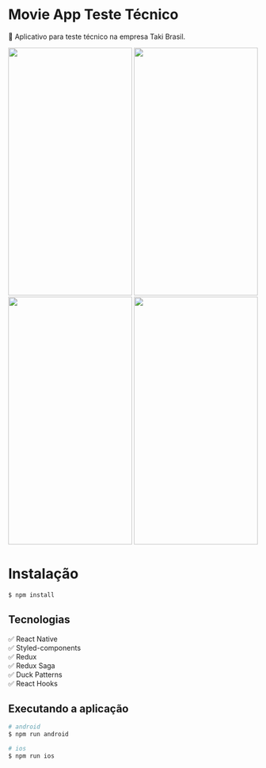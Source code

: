 #  Movie App Teste Técnico
:iphone: Aplicativo para teste técnico na empresa Taki Brasil.

<p float="left">
  <img src="https://i.imgur.com/fAkb4Ax.png" width="250" height="500"/>
  <img src="https://i.imgur.com/RqTEntj.png" width="250" height="500"/>
  <img src="https://i.imgur.com/Z829JYR.png" width="250" height="500" />
  <img src="https://i.imgur.com/zFb8c2E.png" width="250" height="500" />
</p>

# Instalação

```bash
$ npm install
```

## Tecnologias

:white_check_mark: React Native\
:white_check_mark: Styled-components\
:white_check_mark: Redux\
:white_check_mark: Redux Saga\
:white_check_mark: Duck Patterns\
:white_check_mark: React Hooks

## Executando a aplicação

```bash
# android
$ npm run android 

# ios
$ npm run ios
```


